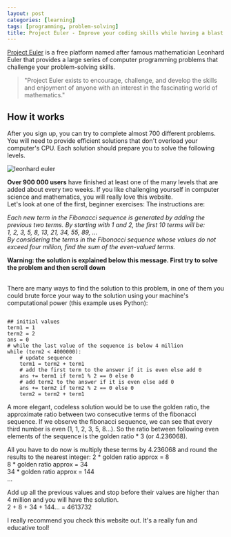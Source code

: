 ```yaml
---
layout: post
categories: [learning]
tags: [programming, problem-solving]
title: Project Euler - Improve your coding skills while having a blast
---
```

<a target="_blank" href="https://projecteuler.net/">Project Euler</a> is a free platform named after famous mathematician Leonhard Euler that provides a large series of computer programming problems that challenge your problem-solving skills.

<blockquote>
<p>"Project Euler exists to encourage, challenge, and develop the skills and enjoyment of anyone with an interest in the fascinating world of mathematics."</p></blockquote>

## How it works 
After you sign up, you can try to complete almost 700 different problems. You will need to provide efficient solutions that don't overload your computer's CPU. Each solution should prepare you to solve the following levels.

![leonhard euler](https://upload.wikimedia.org/wikipedia/commons/d/d7/Leonhard_Euler.jpg)

**Over 900 000 users** have finished at least one of the many levels that are added about every two weeks. If you like challenging yourself in computer science and mathematics, you will really love this website.
<br>
Let's look at one of the first, beginner exercises:
The instructions are:<br>

_Each new term in the Fibonacci sequence is generated by adding the previous two terms. By starting with 1 and 2, the first 10 terms will be:<br> 1, 2, 3, 5, 8, 13, 21, 34, 55, 89, ...<br> By considering the terms in the Fibonacci sequence whose values do not exceed four million, find the sum of the even-valued terms._


**Warning: the solution is explained below this message. First try to solve the problem and then scroll down** <br><br>

There are many ways to find the solution to this problem, in one of them you could brute force your way to the solution using your machine's computational power (this example uses Python):
<pre><code>
## initial values
term1 = 1
term2 = 2
ans = 0
# while the last value of the sequence is below 4 million
while (term2 < 4000000):
    # update sequence
    term1 = term2 + term1
    # add the first term to the answer if it is even else add 0
    ans += term1 if term1 % 2 == 0 else 0
    # add term2 to the answer if it is even else add 0
    ans += term2 if term2 % 2 == 0 else 0
    term2 = term2 + term1
</code></pre>

A more elegant, codeless solution would be to use the golden ratio, the approximate ratio between two consecutive terms of the fibonacci sequence. If we observe the fibonacci sequence, we can see that every third number is even (1, 1, 2, 3, 5, 8...). So the ratio between following even elements of the sequence is the golden ratio * 3 (or 4.236068).

All you have to do now is multiply these terms by 4.236068 and round the results to the nearest integer: 
2 * golden ratio approx = 8<br>
8 * golden ratio approx = 34 <br>
34 * golden ratio approx = 144 <br>
...

Add up all the previous values and stop before their values are higher than 4 million and you will have the solution.<br>
2 + 8 + 34 + 144... = 4613732

I really recommend you check this website out. It's a really fun and educative tool!